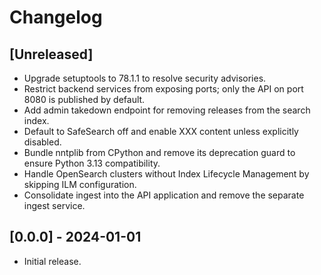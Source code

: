 # Changelog

## [Unreleased]

- Upgrade setuptools to 78.1.1 to resolve security advisories.
- Restrict backend services from exposing ports; only the API on port 8080 is published by default.
- Add admin takedown endpoint for removing releases from the search index.
- Default to SafeSearch off and enable XXX content unless explicitly disabled.
- Bundle nntplib from CPython and remove its deprecation guard to ensure Python 3.13 compatibility.
- Handle OpenSearch clusters without Index Lifecycle Management by skipping ILM configuration.
- Consolidate ingest into the API application and remove the separate ingest service.

## [0.0.0] - 2024-01-01
- Initial release.
